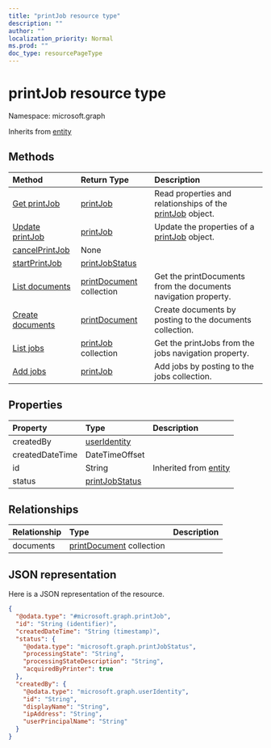 ```yaml
---
title: "printJob resource type"
description: ""
author: ""
localization_priority: Normal
ms.prod: ""
doc_type: resourcePageType
---
```


# printJob resource type


Namespace: microsoft.graph




Inherits from [entity](../resources/entity.md)

## Methods
|Method|Return Type|Description|
|:---|:---|:---|
|[Get printJob](../api/printjob-get.md)|[printJob](../resources/printjob.md)|Read properties and relationships of the [printJob](../resources/printjob.md) object.|
|[Update printJob](../api/printjob-update.md)|[printJob](../resources/printjob.md)|Update the properties of a [printJob](../resources/printjob.md) object.|
|[cancelPrintJob](../api/printjob-cancelprintjob.md)|None||
|[startPrintJob](../api/printjob-startprintjob.md)|[printJobStatus](../resources/printjobstatus.md)||
|[List documents](../api/printjob-list-documents.md)|[printDocument](../resources/printdocument.md) collection|Get the printDocuments from the documents navigation property.|
|[Create documents](../api/printjob-post-documents.md)|[printDocument](../resources/printdocument.md)|Create documents by posting to the documents collection.|
|[List jobs](../api/printer-list-jobs.md)|[printJob](../resources/printjob.md) collection|Get the printJobs from the jobs navigation property.|
|[Add jobs](../api/printer-post-jobs.md)|[printJob](../resources/printjob.md)|Add jobs by posting to the jobs collection.|

## Properties
|Property|Type|Description|
|:---|:---|:---|
|createdBy|[userIdentity](../resources/useridentity.md)||
|createdDateTime|DateTimeOffset||
|id|String| Inherited from [entity](../resources/entity.md)|
|status|[printJobStatus](../resources/printjobstatus.md)||

## Relationships
|Relationship|Type|Description|
|:---|:---|:---|
|documents|[printDocument](../resources/printdocument.md) collection||

## JSON representation
Here is a JSON representation of the resource.
<!-- {
  "blockType": "resource",
  "keyProperty": "id",
  "@odata.type": "microsoft.graph.printJob",
  "baseType": "microsoft.graph.entity",
  "openType": false
}
-->
``` json
{
  "@odata.type": "#microsoft.graph.printJob",
  "id": "String (identifier)",
  "createdDateTime": "String (timestamp)",
  "status": {
    "@odata.type": "microsoft.graph.printJobStatus",
    "processingState": "String",
    "processingStateDescription": "String",
    "acquiredByPrinter": true
  },
  "createdBy": {
    "@odata.type": "microsoft.graph.userIdentity",
    "id": "String",
    "displayName": "String",
    "ipAddress": "String",
    "userPrincipalName": "String"
  }
}
```

